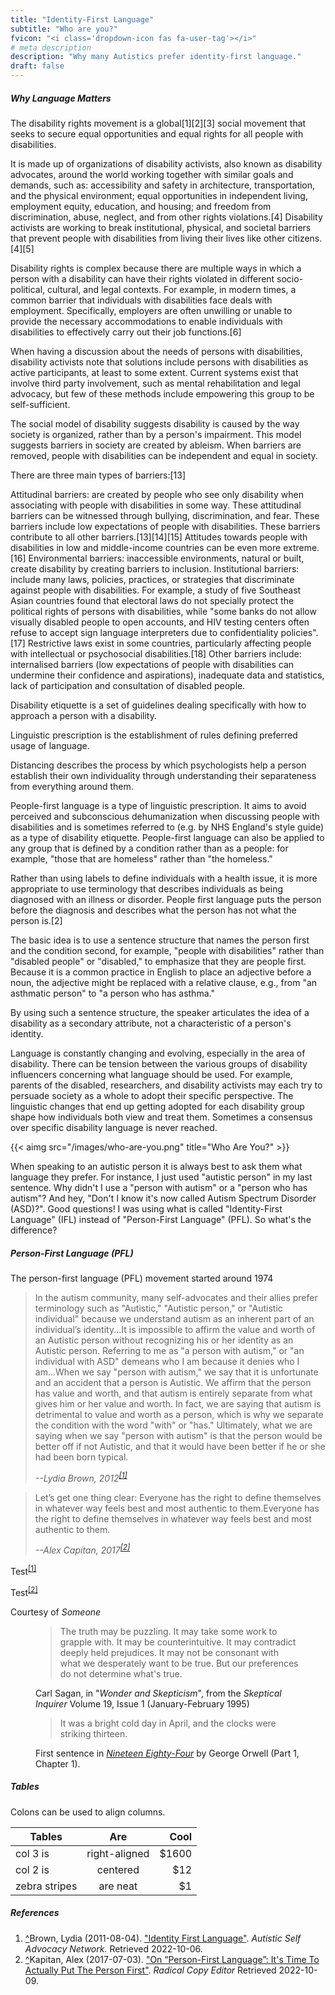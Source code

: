 ```yaml
---
title: "Identity-First Language"
subtitle: "Who are you?"
fvicon: "<i class='dropdown-icon fas fa-user-tag'></i>"
# meta description
description: "Why many Autistics prefer identity-first language."
draft: false
---
```


##### Why Language Matters

The disability rights movement is a global[1][2][3] social movement that seeks to secure equal opportunities and equal rights for all people with disabilities.

It is made up of organizations of disability activists, also known as disability advocates, around the world working together with similar goals and demands, such as: accessibility and safety in architecture, transportation, and the physical environment; equal opportunities in independent living, employment equity, education, and housing; and freedom from discrimination, abuse, neglect, and from other rights violations.[4] Disability activists are working to break institutional, physical, and societal barriers that prevent people with disabilities from living their lives like other citizens.[4][5]

Disability rights is complex because there are multiple ways in which a person with a disability can have their rights violated in different socio-political, cultural, and legal contexts. For example, in modern times, a common barrier that individuals with disabilities face deals with employment. Specifically, employers are often unwilling or unable to provide the necessary accommodations to enable individuals with disabilities to effectively carry out their job functions.[6]

When having a discussion about the needs of persons with disabilities, disability activists note that solutions include persons with disabilities as active participants, at least to some extent. Current systems exist that involve third party involvement, such as mental rehabilitation and legal advocacy, but few of these methods include empowering this group to be self-sufficient.

The social model of disability suggests disability is caused by the way society is organized, rather than by a person's impairment. This model suggests barriers in society are created by ableism. When barriers are removed, people with disabilities can be independent and equal in society.

There are three main types of barriers:[13]

Attitudinal barriers: are created by people who see only disability when associating with people with disabilities in some way. These attitudinal barriers can be witnessed through bullying, discrimination, and fear. These barriers include low expectations of people with disabilities. These barriers contribute to all other barriers.[13][14][15] Attitudes towards people with disabilities in low and middle-income countries can be even more extreme.[16]
Environmental barriers: inaccessible environments, natural or built, create disability by creating barriers to inclusion.
Institutional barriers: include many laws, policies, practices, or strategies that discriminate against people with disabilities. For example, a study of five Southeast Asian countries found that electoral laws do not specially protect the political rights of persons with disabilities, while "some banks do not allow visually disabled people to open accounts, and HIV testing centers often refuse to accept sign language interpreters due to confidentiality policies".[17] Restrictive laws exist in some countries, particularly affecting people with intellectual or psychosocial disabilities.[18]
Other barriers include: internalised barriers (low expectations of people with disabilities can undermine their confidence and aspirations), inadequate data and statistics, lack of participation and consultation of disabled people.


Disability etiquette is a set of guidelines dealing specifically with how to approach a person with a disability.

Linguistic prescription is the establishment of rules defining preferred usage of language.

Distancing describes the process by which psychologists help a person establish their own individuality through understanding their separateness from everything around them.

People-first language is a type of linguistic prescription. It aims to avoid perceived and subconscious dehumanization when discussing people with disabilities and is sometimes referred to (e.g. by NHS England's style guide) as a type of disability etiquette. People-first language can also be applied to any group that is defined by a condition rather than as a people: for example, "those that are homeless" rather than "the homeless."

Rather than using labels to define individuals with a health issue, it is more appropriate to use terminology that describes individuals as being diagnosed with an illness or disorder. People first language puts the person before the diagnosis and describes what the person has not what the person is.[2]

The basic idea is to use a sentence structure that names the person first and the condition second, for example, "people with disabilities" rather than "disabled people" or "disabled," to emphasize that they are people first. Because it is a common practice in English to place an adjective before a noun, the adjective might be replaced with a relative clause, e.g., from "an asthmatic person" to "a person who has asthma."

By using such a sentence structure, the speaker articulates the idea of a disability as a secondary attribute, not a characteristic of a person's identity.

<div class="row">
<div class="col"><p>Language is constantly changing and evolving, especially in the area of disability. There can be tension between the various groups of disability influencers concerning what language should be used. For example, parents of the disabled, researchers, and disability activists may each try to persuade society as a whole to adopt their specific perspective. The linguistic changes that end up getting adopted for each disability group shape how individuals both view and treat them. Sometimes a consensus over specific disability language is never reached.</p></div>
<div class="col-sm-3">{{< aimg  src="/images/who-are-you.png" title="Who Are You?" >}}</div>
</div>

When speaking to an autistic person it is always best to ask them what language they prefer. For instance, I just used "autistic person" in my last sentence. Why didn't I use a "person with autism" or a "person who has autism"? And hey, "Don't I know it's now called Autism Spectrum Disorder (ASD)?". Good questions! I was using what is called "Identity-First Language" (IFL) instead of "Person-First Language" (PFL). So what's the difference?


##### Person-First Language (PFL)

The person-first language (PFL) movement started around 1974 

>In the autism community, many self-advocates and their allies prefer terminology such as "Autistic," "Autistic person," or "Autistic individual" because we understand autism as an inherent part of an individual’s identity...It is impossible to affirm the value and worth of an Autistic person without recognizing his or her identity as an Autistic person. Referring to me as "a person with autism," or "an individual with ASD" demeans who I am because it denies who I am...When we say "person with autism," we say that it is unfortunate and an accident that a person is Autistic. We affirm that the person has value and worth, and that autism is entirely separate from what gives him or her value and worth. In fact, we are saying that autism is detrimental to value and worth as a person, which is why we separate the condition with the word "with" or "has." Ultimately, what we are saying when we say "person with autism" is that the person would be better off if not Autistic, and that it would have been better if he or she had been born typical.
>
> <cite>--Lydia Brown, 2012<sup id="_ref-1" class="reference"><a href="#_note-1" data-toggle="tooltip" title="Some tooltip text!">[1]</a></sup></cite>

>Let’s get one thing clear: Everyone has the right to define themselves in whatever way feels best and most authentic to them.Everyone has the right to define themselves in whatever way feels best and most authentic to them.
>
> <cite>--Alex Capitan, 2017<sup id="_ref-2" class="reference"><a href="#_note-2">[2]</a></sup></cite>



Test<sup id="_ref-1"><a href="#_note-1">[1]</a></sup>

Test<sup id="_ref-2"><a href="#_note-2">[2]</a></sup>

<div class="Caption">Courtesy of <cite>Someone</cite></div>

<figure>
 <blockquote>
  <p>The truth may be puzzling. It may take some work to grapple with.
  It may be counterintuitive. It may contradict deeply held
  prejudices. It may not be consonant with what we desperately want to
  be true. But our preferences do not determine what's true.</p>
 </blockquote>
 <figcaption>Carl Sagan, in "<cite>Wonder and Skepticism</cite>", from
 the <cite>Skeptical Inquirer</cite> Volume 19, Issue 1 (January-February
 1995)</figcaption>
</figure>

<figure>
    <blockquote>
        <p>It was a bright cold day in April, and the clocks were striking thirteen.</p>
    </blockquote>
    <figcaption>First sentence in <cite><a href="http://www.george-orwell.org/1984/0.html">Nineteen Eighty-Four</a></cite> by George Orwell (Part 1, Chapter 1).</figcaption>
</figure>

##### Tables

Colons can be used to align columns.

| Tables        | Are           | Cool  |
| ------------- |:-------------:| -----:|
| col 3 is      | right-aligned | $1600 |
| col 2 is      | centered      |   $12 |
| zebra stripes | are neat      |    $1 |


<h5 id="zapme">References</h5>
<ol class="references">
<li id="_note-1"><a href="#_ref-1" class="uparrow">^</a><span>Brown, Lydia (2011-08-04).</span> <a href="http://autisticadvocacy.org/about-asan/identity-first-language/" rel="nofollow" class="external">"Identity First Language"</a>. <cite>Autistic Self Advocacy Network.</cite> Retrieved 2022-10-06.
</li>
<li id="_note-2"><a href="#_ref-2" class="uparrow">^</a><span>Kapitan, Alex (2017-07-03).</span> <a href="https://radicalcopyeditor.com/2017/07/03/person-centered-language/" rel="nofollow" class="external">"On “Person-First Language”: It's Time To Actually Put The Person First"</a>. <cite>Radical Copy Editor</cite> Retrieved 2022-10-09.
</li>
</ol>